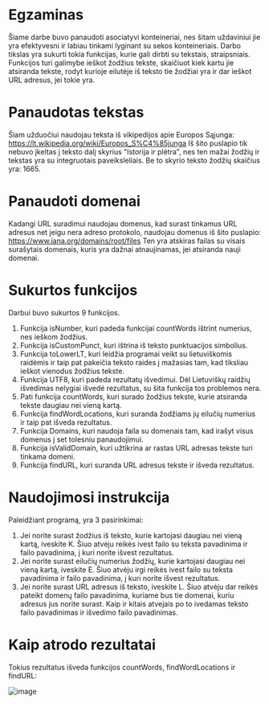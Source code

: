 # Egzaminas
Šiame darbe buvo panaudoti asociatyvi konteineriai, nes šitam uždaviniui
jie yra efektyvesni ir labiau tinkami lyginant su sekos konteineriais.
Darbo tikslas yra sukurti tokia funkcijas, kurie gali dirbti su tekstais,
straipsniais. Funkcijos turi galimybe ieškot žodžius tekste, skaičiuot
kiek kartu jie atsiranda tekste, rodyt kurioje eilutėje iš teksto tie
žodžiai yra ir dar ieškot URL adresus, jei tokie yra.

# Panaudotas tekstas
Šiam užduočiui naudojau teksta iš vikipedijos apie Europos Sąjunga:
https://lt.wikipedia.org/wiki/Europos_S%C4%85junga
Iš šito puslapio tik nebuvo įkeltas į teksto dalį skyrius "Istorija ir plėtra",
nes ten mažai žodžių ir tekstas yra su integruotais paveiksleliais.
Be to skyrio teksto žodžių skaičius yra: 1665.

# Panaudoti domenai
Kadangi URL suradimui naudojau domenus, kad surast tinkamus URL adresus
net jeigu nera adreso protokolo, naudojau domenus iš šito puslapio:
https://www.iana.org/domains/root/files Ten yra atskiras failas su visais
surašytais domenais, kuris yra dažnai atnaujinamas, jei atsiranda nauji
domenai.

# Sukurtos funkcijos
Darbui buvo sukurtos 9 funkcijos.
1. Funkcija isNumber, kuri padeda funkcijai countWords ištrint numerius,
nes ieškom žodžius.
2. Funkcija isCustomPunct, kuri ištrina iš teksto punktuacijos simbolius.
3. Funkcija toLowerLT, kuri leidžia programai veikt su lietuviškomis raidėmis
ir taip pat pakeičia teksto raides į mažasias tam, kad tiksliau ieškot vienodus
žodžius tekste.
4. Funkcija UTF8, kuri padeda rezultatų išvedimui. Dėl Lietuviškų raidžių
išvedimas nelygiai išvedė rezultatus, su šita funkcija tos problemos nera.
5. Pati funkcija countWords, kuri surado žodžius tekste, kurie atsiranda
tekste daugiau nei vieną kartą.
6. Funkcija findWordLocations, kuri suranda žodžiams jų eilučių numerius ir
taip pat išveda rezultatus.
7. Funkcija Domains, kuri naudoja faila su domenais tam, kad irašyt visus
domenus į set tolesniu panaudojimui.
8. Funkcija isValidDomain, kuri užtikrina ar rastas URL adresas tekste turi
tinkama domeni.
9. Funkcija findURL, kuri suranda URL adresus tekste ir išveda rezultatus.

# Naudojimosi instrukcija
Paleidžiant programą, yra 3 pasirinkimai:
1. Jei norite surast žodžius iš teksto, kurie kartojasi daugiau nei vieną kartą,
iveskite K. Šiuo atvėju reikės ivest failo su teksta pavadinima ir failo pavadinima,
į kuri norite išvest rezultatus.
2. Jei norite surast eilučių numerius žodžių, kurie kartojasi daugiau nei vieną kartą,
iveskite E. Šiuo atvėju irgi reikės ivest failo su teksta pavadinima ir failo pavadinima,
į kuri norite išvest rezultatus.
3. Jei norite surast URL adresus iš teksto, iveskite L. Šiuo atvėju dar reikės pateikt
domenų failo pavadinima, kuriame bus tie domenai, kuriu adresus jus norite surast. Kaip
ir kitais atvejais po to ivedamas teksto failo pavadinimas ir išvedimo failo pavadinimas.


# Kaip atrodo rezultatai
Tokius rezultatus išveda funkcijos countWords, findWordLocations ir findURL:

![image](https://github.com/RatmirSemionov/Egzaminas/assets/144428344/2f15f767-e457-4201-b8df-99d74ba2648a)
